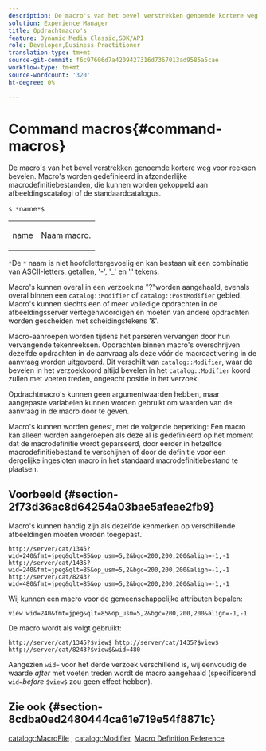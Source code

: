 ```yaml
---
description: De macro's van het bevel verstrekken genoemde kortere weg voor reeksen bevelen. Macro's worden gedefinieerd in afzonderlijke macrodefinitiebestanden, die kunnen worden gekoppeld aan afbeeldingscatalogi of de standaardcatalogus.
solution: Experience Manager
title: Opdrachtmacro's
feature: Dynamic Media Classic,SDK/API
role: Developer,Business Practitioner
translation-type: tm+mt
source-git-commit: f6c97606d7a4209427316d7367013ad9585a5cae
workflow-type: tm+mt
source-wordcount: '320'
ht-degree: 0%

---
```



# Command macros{#command-macros}

De macro&#39;s van het bevel verstrekken genoemde kortere weg voor reeksen bevelen. Macro&#39;s worden gedefinieerd in afzonderlijke macrodefinitiebestanden, die kunnen worden gekoppeld aan afbeeldingscatalogi of de standaardcatalogus.

`$ *`name`*$`

<table id="simpletable_A03541622C354F60B5F304B999C4EF8E"> 
 <tr class="strow"> 
  <td class="stentry"> <p><span class="codeph"> <span class="varname"> name</span></span> </p> </td> 
  <td class="stentry"> <p>Naam macro. </p></td> 
 </tr> 
</table>

`*`De `*` naam is niet hoofdlettergevoelig en kan bestaan uit een combinatie van ASCII-letters, getallen, &#39;-&#39;, &#39;_&#39; en &#39;.&#39; tekens.

Macro&#39;s kunnen overal in een verzoek na &quot;?&quot;worden aangehaald, evenals overal binnen een `catalog::Modifier` of `catalog::PostModifier` gebied. Macro&#39;s kunnen slechts een of meer volledige opdrachten in de afbeeldingsserver vertegenwoordigen en moeten van andere opdrachten worden gescheiden met scheidingstekens &#39;&amp;&#39;.

Macro-aanroepen worden tijdens het parseren vervangen door hun vervangende tekenreeksen. Opdrachten binnen macro&#39;s overschrijven dezelfde opdrachten in de aanvraag als deze vóór de macroactivering in de aanvraag worden uitgevoerd. Dit verschilt van `catalog::Modifier`, waar de bevelen in het verzoekkoord altijd bevelen in het `catalog::Modifier` koord zullen met voeten treden, ongeacht positie in het verzoek.

Opdrachtmacro&#39;s kunnen geen argumentwaarden hebben, maar aangepaste variabelen kunnen worden gebruikt om waarden van de aanvraag in de macro door te geven.

Macro&#39;s kunnen worden genest, met de volgende beperking: Een macro kan alleen worden aangeroepen als deze al is gedefinieerd op het moment dat de macrodefinitie wordt geparseerd, door eerder in hetzelfde macrodefinitiebestand te verschijnen of door de definitie voor een dergelijke ingesloten macro in het standaard macrodefinitiebestand te plaatsen.

## Voorbeeld {#section-2f73d36ac8d64254a03bae5afeae2fb9}

Macro&#39;s kunnen handig zijn als dezelfde kenmerken op verschillende afbeeldingen moeten worden toegepast.

`http://server/cat/1345?wid=240&fmt=jpeg&qlt=85&op_usm=5,2&bgc=200,200,200&align=-1,-1 http://server/cat/1435?wid=240&fmt=jpeg&qlt=85&op_usm=5,2&bgc=200,200,200&align=-1,-1 http://server/cat/8243?wid=480&fmt=jpeg&qlt=85&op_usm=5,2&bgc=200,200,200&align=-1,-1`

Wij kunnen een macro voor de gemeenschappelijke attributen bepalen:

`view wid=240&fmt=jpeg&qlt=85&op_usm=5,2&bgc=200,200,200&align=-1,-1`

De macro wordt als volgt gebruikt:

`http://server/cat/1345?$view$ http://server/cat/1435?$view$ http://server/cat/8243?$view$&wid=480`

Aangezien `wid=` voor het derde verzoek verschillend is, wij eenvoudig de waarde *after* met voeten treden wordt de macro aangehaald (specificerend `wid=`*before* `$view$` zou geen effect hebben).

## Zie ook {#section-8cdba0ed2480444ca61e719e54f8871c}

[catalog::MacroFile](../../../../../is-api/image-catalog/image-serving-api-ref/c-image-catalog-reference/c-attributes-reference/r-macrofile.md#reference-f91d717b3847458ca0f1fe95387554a2) ,  [catalog::Modifier](/help/aem-is-ir-api/is-api/image-catalog/image-serving-api-ref/c-image-catalog-reference/c-image-svg-data-reference/c-image-data-reference/r-modifier-cat.md),  [Macro Definition Reference](../../../../../is-api/image-catalog/image-serving-api-ref/c-image-catalog-reference/c-macro-definition-reference/c-macro-definition-reference.md#concept-5ec73f7636c1496fba1e94094e694e79)
